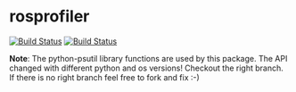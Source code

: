rosprofiler
===========

[![Build Status](https://travis-ci.org/osrf/rosprofiler.svg?branch=master)](https://travis-ci.org/osrf/rosprofiler)
[![Build Status](http://jenkins.ros.org/buildStatus/icon?job=devel-indigo-rosprofiler)](http://jenkins.ros.org/job/devel-indigo-rosprofiler/)

**Note**: The python-psutil library functions are used by this package. The API changed with different python and os versions! Checkout the right branch. If there is no right branch feel free to fork and fix :-)